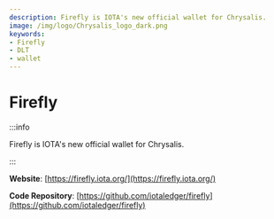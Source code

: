 ```yaml
---
description: Firefly is IOTA's new official wallet for Chrysalis.
image: /img/logo/Chrysalis_logo_dark.png
keywords:
- Firefly
- DLT
- wallet
---
```

# Firefly

:::info

Firefly is IOTA's new official wallet for Chrysalis. 

:::

**Website**: [https://firefly.iota.org/](https://firefly.iota.org/)

**Code Repository**: [https://github.com/iotaledger/firefly](https://github.com/iotaledger/firefly)